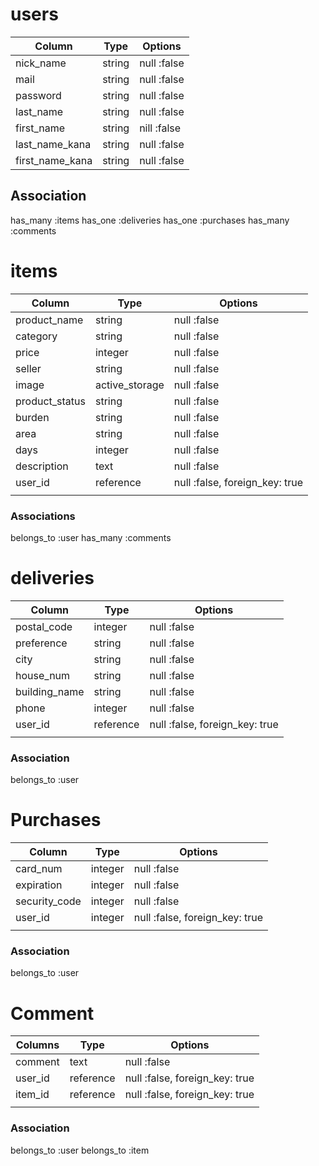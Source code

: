 # users
| Column          | Type   | Options     |
| --------------- | ------ | ----------- |
| nick_name       | string | null :false |
| mail            | string | null :false |
| password        | string | null :false |
| last_name       | string | null :false |
| first_name      | string | nill :false |
| last_name_kana  | string | null :false |
| first_name_kana | string | null :false |

## Association
has_many :items
has_one  :deliveries
has_one  :purchases
has_many :comments


# items
| Column         | Type           | Options                        |
| -------------- | -------------- | ------------------------------ |
| product_name   | string         | null :false                    |
| category       | string         | null :false                    |
| price          | integer        | null :false                    |
| seller         | string         | null :false                    |
| image          | active_storage | null :false                    |
| product_status | string         | null :false                    |
| burden         | string         | null :false                    |
| area           | string         | null :false                    |
| days           | integer        | null :false                    |
| description    | text           | null :false                    |
| user_id        | reference      | null :false, foreign_key: true |
|                |                |                                |

### Associations
belongs_to :user
has_many   :comments


# deliveries
| Column        | Type      | Options                        |
| ------------- | --------- | ------------------------------ |
| postal_code   | integer   | null :false                    |
| preference    | string    | null :false                    |
| city          | string    | null :false                    |
| house_num     | string    | null :false                    |
| building_name | string    | null :false                    |
| phone         | integer   | null :false                    |
| user_id       | reference | null :false, foreign_key: true |
|               |           |                                |

### Association
belongs_to :user


# Purchases
| Column        | Type    | Options                        |
| ------------- | ------- | ------------------------------ |
| card_num      | integer | null :false                    |
| expiration    | integer | null :false                    |
| security_code | integer | null :false                    |
| user_id       | integer | null :false, foreign_key: true |
|               |         |                                |

### Association
belongs_to :user


# Comment
| Columns | Type      | Options                        |
| ------- | --------- | ------------------------------ |
| comment | text      | null :false                    |
| user_id | reference | null :false, foreign_key: true |
| item_id | reference | null :false, foreign_key: true |
|         |           |                                |

### Association
belongs_to :user
belongs_to :item